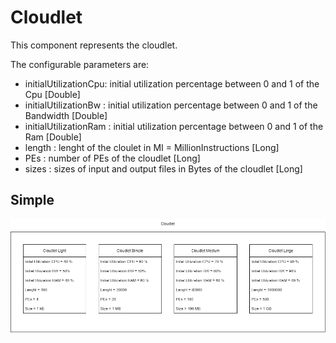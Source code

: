 # Cloudlet

This component represents the cloudlet.

The configurable parameters are:

* initialUtilizationCpu: initial utilization percentage between 0 and 1 of the Cpu [Double]
* initialUtilizationBw : initial utilization percentage between 0 and 1 of the Bandwidth [Double]
* initialUtilizationRam : initial utilization percentage between 0 and 1 of the Ram [Double]
* length : lenght of the cloulet in MI = MillionInstructions [Long]
* PEs : number of PEs of the cloudlet [Long]
* sizes : sizes of input and output files in Bytes of the cloudlet [Long]

## Simple

![Cloudlet Simple](/documentation/images/Cloudlet.png?raw=true "Cloudlet simple")